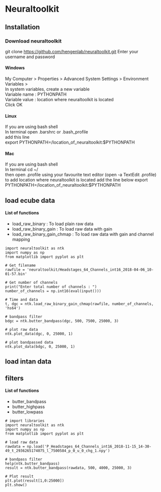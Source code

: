 # Neuraltoolkit

## Installation

### Download neuraltoolkit
git clone https://github.com/hengenlab/neuraltoolkit.git 
Enter your username and password

#### Windows
My Computer > Properties > Advanced System Settings > Environment Variables >  
In system variables, create a new variable  
    Variable name  : PYTHONPATH  
    Variable value : location where neuraltoolkit is located  
    Click OK


#### Linux
If you are using bash shell  
In terminal open .barshrc or .bash_profile  
add this line  
export PYTHONPATH=/location_of_neuraltoolkit:$PYTHONPATH


#### Mac
If you are using bash shell  
In terminal cd ~/  
then open  .profile using your favourite text editor (open -a TextEdit .profile)
to add location where neuraltoolkit is located add the line below
export PYTHONPATH=/location_of_neuraltoolkit:$PYTHONPATH




## load ecube data
#### List of functions
 
* load_raw_binary                 : To load plain raw data
* load_raw_binary_gain            : To load raw data with gain
* load_raw_binary_gain_chmap      : To load raw data with gain and channel mapping

```
import neuraltoolkit as ntk
import numpy as np
from matplotlib import pyplot as plt

# Get filename
rawfile = 'neuraltoolkit/Headstages_64_Channels_int16_2018-04-06_10-01-57.bin'

# Get number of channels
print("Enter total number of channels : ")
number_of_channels = np.int16(eval(input()))

# Time and data
t, dgc = ntk.load_raw_binary_gain_chmap(rawfile, number_of_channels, 'hs64')

# bandpass filter
bdgc = ntk.butter_bandpass(dgc, 500, 7500, 25000, 3)

# plot raw data
ntk.plot_data(dgc, 0, 25000, 1)

# plot bandpassed data
ntk.plot_data(bdgc, 0, 25000, 1)
```

## load intan data


## filters
#### List of functions
* butter_bandpass
* butter_highpass
* butter_lowpass

```
# import libraries
import neuraltoolkit as ntk
import numpy as np
from matplotlib import pyplot as plt

# load raw data
rawdata = np.load('P_Headstages_64_Channels_int16_2018-11-15_14-30-49_t_2936265174075_l_7500584_p_0_u_0_chg_1.npy')

# bandpass filter
help(ntk.butter_bandpass)
result = ntk.butter_bandpass(rawdata, 500, 4000, 25000, 3)

# Plot result
plt.plot(result[1,0:25000])
plt.show()
```
